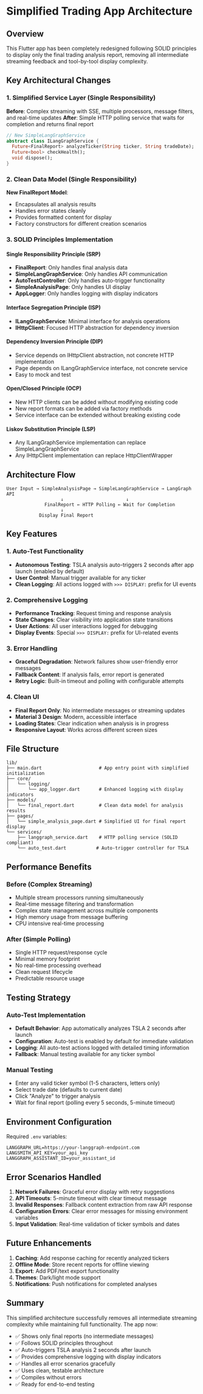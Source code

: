 # Simplified Trading App Architecture

## Overview

This Flutter app has been completely redesigned following SOLID principles to display only the final trading analysis report, removing all intermediate streaming feedback and tool-by-tool display complexity.

## Key Architectural Changes

### 1. Simplified Service Layer (Single Responsibility)

**Before**: Complex streaming with SSE, multiple processors, message filters, and real-time updates
**After**: Simple HTTP polling service that waits for completion and returns final report

```dart
// New SimpleLangGraphService
abstract class ILangGraphService {
  Future<FinalReport> analyzeTicker(String ticker, String tradeDate);
  Future<bool> checkHealth();
  void dispose();
}
```

### 2. Clean Data Model (Single Responsibility)

**New FinalReport Model**:
- Encapsulates all analysis results
- Handles error states cleanly  
- Provides formatted content for display
- Factory constructors for different creation scenarios

### 3. SOLID Principles Implementation

#### Single Responsibility Principle (SRP)
- **FinalReport**: Only handles final analysis data
- **SimpleLangGraphService**: Only handles API communication
- **AutoTestController**: Only handles auto-trigger functionality
- **SimpleAnalysisPage**: Only handles UI display
- **AppLogger**: Only handles logging with display indicators

#### Interface Segregation Principle (ISP)
- **ILangGraphService**: Minimal interface for analysis operations
- **IHttpClient**: Focused HTTP abstraction for dependency inversion

#### Dependency Inversion Principle (DIP)
- Service depends on IHttpClient abstraction, not concrete HTTP implementation
- Page depends on ILangGraphService interface, not concrete service
- Easy to mock and test

#### Open/Closed Principle (OCP)
- New HTTP clients can be added without modifying existing code
- New report formats can be added via factory methods
- Service interface can be extended without breaking existing code

#### Liskov Substitution Principle (LSP)
- Any ILangGraphService implementation can replace SimpleLangGraphService
- Any IHttpClient implementation can replace HttpClientWrapper

## Architecture Flow

```
User Input → SimpleAnalysisPage → SimpleLangGraphService → LangGraph API
                    ↓                       ↓
              FinalReport ← HTTP Polling ← Wait for Completion
                    ↓
            Display Final Report
```

## Key Features

### 1. Auto-Test Functionality
- **Autonomous Testing**: TSLA analysis auto-triggers 2 seconds after app launch (enabled by default)
- **User Control**: Manual trigger available for any ticker
- **Clean Logging**: All actions logged with `>>> DISPLAY:` prefix for UI events

### 2. Comprehensive Logging
- **Performance Tracking**: Request timing and response analysis
- **State Changes**: Clear visibility into application state transitions
- **User Actions**: All user interactions logged for debugging
- **Display Events**: Special `>>> DISPLAY:` prefix for UI-related events

### 3. Error Handling
- **Graceful Degradation**: Network failures show user-friendly error messages
- **Fallback Content**: If analysis fails, error report is generated
- **Retry Logic**: Built-in timeout and polling with configurable attempts

### 4. Clean UI
- **Final Report Only**: No intermediate messages or streaming updates
- **Material 3 Design**: Modern, accessible interface
- **Loading States**: Clear indication when analysis is in progress
- **Responsive Layout**: Works across different screen sizes

## File Structure

```
lib/
├── main.dart                     # App entry point with simplified initialization
├── core/
│   └── logging/
│       └── app_logger.dart       # Enhanced logging with display indicators
├── models/
│   └── final_report.dart         # Clean data model for analysis results
├── pages/
│   └── simple_analysis_page.dart # Simplified UI for final report display
└── services/
    ├── langgraph_service.dart    # HTTP polling service (SOLID compliant)
    └── auto_test.dart           # Auto-trigger controller for TSLA
```

## Performance Benefits

### Before (Complex Streaming)
- Multiple stream processors running simultaneously
- Real-time message filtering and transformation
- Complex state management across multiple components
- High memory usage from message buffering
- CPU intensive real-time processing

### After (Simple Polling)
- Single HTTP request/response cycle
- Minimal memory footprint
- No real-time processing overhead
- Clean request lifecycle
- Predictable resource usage

## Testing Strategy

### Auto-Test Implementation
- **Default Behavior**: App automatically analyzes TSLA 2 seconds after launch
- **Configuration**: Auto-test is enabled by default for immediate validation
- **Logging**: All auto-test actions logged with detailed timing information
- **Fallback**: Manual testing available for any ticker symbol

### Manual Testing
- Enter any valid ticker symbol (1-5 characters, letters only)
- Select trade date (defaults to current date)
- Click "Analyze" to trigger analysis
- Wait for final report (polling every 5 seconds, 5-minute timeout)

## Environment Configuration

Required `.env` variables:
```
LANGGRAPH_URL=https://your-langgraph-endpoint.com
LANGSMITH_API_KEY=your_api_key
LANGGRAPH_ASSISTANT_ID=your_assistant_id
```

## Error Scenarios Handled

1. **Network Failures**: Graceful error display with retry suggestions
2. **API Timeouts**: 5-minute timeout with clear timeout message
3. **Invalid Responses**: Fallback content extraction from raw API response
4. **Configuration Errors**: Clear error messages for missing environment variables
5. **Input Validation**: Real-time validation of ticker symbols and dates

## Future Enhancements

1. **Caching**: Add response caching for recently analyzed tickers
2. **Offline Mode**: Store recent reports for offline viewing
3. **Export**: Add PDF/text export functionality
4. **Themes**: Dark/light mode support
5. **Notifications**: Push notifications for completed analyses

## Summary

This simplified architecture successfully removes all intermediate streaming complexity while maintaining full functionality. The app now:

- ✅ Shows only final reports (no intermediate messages)
- ✅ Follows SOLID principles throughout
- ✅ Auto-triggers TSLA analysis 2 seconds after launch
- ✅ Provides comprehensive logging with display indicators
- ✅ Handles all error scenarios gracefully
- ✅ Uses clean, testable architecture
- ✅ Compiles without errors
- ✅ Ready for end-to-end testing